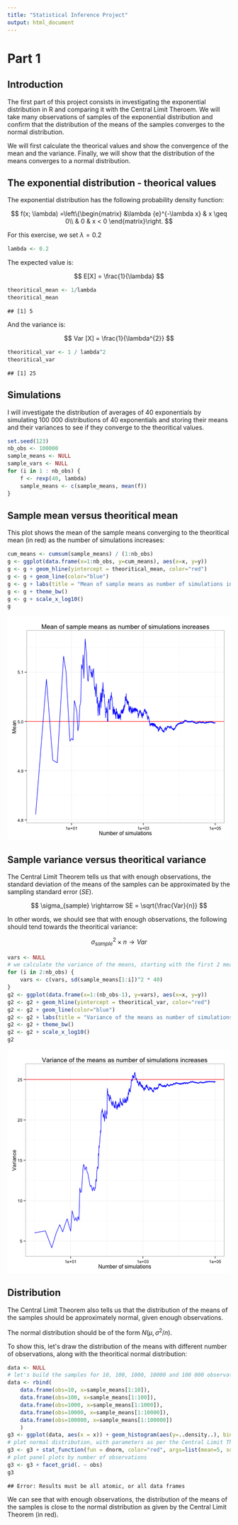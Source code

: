 ```yaml
---
title: "Statistical Inference Project"
output: html_document
---
```




# Part 1

## Introduction

The first part of this project consists in investigating the exponential distribution in R and comparing it with the Central Limit Theroem. We will take many observations of samples of the exponential distribution and confirm that the distribution of the means of the samples converges to the normal distribution.

We will first calculate the theorical values and show the convergence of the mean and the variance. Finally, we will show that the distribution of the means converges to a normal distribution.

## The exponential distribution - theorical values

The exponential distribution has the following probability density function:

$$
f(x; \lambda) =\left\{\begin{matrix}
 &\lambda {e}^{-\lambda x} & x \geq 0\\
 & 0 & x < 0
\end{matrix}\right.
$$

For this exercise, we set $\lambda = 0.2$


```r
lambda <- 0.2
```


The expected value is:

$$
E[X] = \frac{1}{\lambda}
$$


```r
theoritical_mean <- 1/lambda
theoritical_mean
```

```
## [1] 5
```

And the variance is:

$$
Var [X] = \frac{1}{\lambda^{2}}
$$


```r
theoritical_var <- 1 / lambda^2
theoritical_var
```

```
## [1] 25
```

## Simulations

I will investigate the distribution of averages of 40 exponentials by simulating 100 000 distributions of 40 exponentials and storing their means and their variances to see if they converge to the theoritical values.



```r
set.seed(123)
nb_obs <- 100000
sample_means <- NULL
sample_vars <- NULL
for (i in 1 : nb_obs) {
    f <- rexp(40, lambda)
    sample_means <- c(sample_means, mean(f))
}
```

## Sample mean versus theoritical mean

This plot shows the mean of the sample means converging to the theoritical mean (in red) as the number of simulations increases:


```r
cum_means <- cumsum(sample_means) / (1:nb_obs)
g <- ggplot(data.frame(x=1:nb_obs, y=cum_means), aes(x=x, y=y))
g <- g + geom_hline(yintercept = theoritical_mean, color="red")
g <- g + geom_line(color="blue")
g <- g + labs(title = "Mean of sample means as number of simulations increases", x = "Number of simulations", y = "Mean")
g <- g + theme_bw()
g <- g + scale_x_log10()
g
```

![plot of chunk unnamed-chunk-5](figure/unnamed-chunk-5-1.png) 

## Sample variance versus theoritical variance

The Central Limit Theorem tells us that with enough observations, the standard deviation of the means of the samples can be approximated by the sampling standard error ($SE$).

$$
\sigma_{sample} \rightarrow SE = \sqrt{\frac{Var}{n}}
$$

In other words, we should see that with enough observations, the following should tend towards the theoritical variance:

$$
\sigma_{sample}^{2} \times n  \rightarrow Var
$$


```r
vars <- NULL
# we calculate the variance of the means, starting with the first 2 means
for (i in 2:nb_obs) {
    vars <- c(vars, sd(sample_means[1:i])^2 * 40)
}
g2 <- ggplot(data.frame(x=1:(nb_obs-1), y=vars), aes(x=x, y=y))
g2 <- g2 + geom_hline(yintercept = theoritical_var, color="red")
g2 <- g2 + geom_line(color="blue")
g2 <- g2 + labs(title = "Variance of the means as number of simulations increases", x = "Number of simulations", y = "Variance")
g2 <- g2 + theme_bw()
g2 <- g2 + scale_x_log10()
g2
```

![plot of chunk unnamed-chunk-6](figure/unnamed-chunk-6-1.png) 

## Distribution

The Central Limit Theorem also tells us that the distribution of the means of the samples should be approximately normal, given enough observations.

The normal distribution should be of the form $N(\mu , \sigma ^{2}/n)$.

To show this, let's draw the distribution of the means with different number of observations, along with the theoritical normal distribution:


```r
data <- NULL
# let's build the samples for 10, 100, 1000, 10000 and 100 000 observations
data <- rbind(
    data.frame(obs=10, x=sample_means[1:10]),
    data.frame(obs=100, x=sample_means[1:100]),
    data.frame(obs=1000, x=sample_means[1:1000]),
    data.frame(obs=10000, x=sample_means[1:10000]),
    data.frame(obs=100000, x=sample_means[1:100000])
    )
g3 <- ggplot(data, aes(x = x)) + geom_histogram(aes(y=..density..), binwidth=.05)
# plot normal distribution, with parameters as per the Central Limit Theorem
g3 <- g3 + stat_function(fun = dnorm, color="red", args=list(mean=5, sd=sqrt(theoritical_var / 40)))
# plot panel plots by number of observations
g3 <- g3 + facet_grid(. ~ obs)
g3
```

```
## Error: Results must be all atomic, or all data frames
```

We can see that with enough observations, the distribution of the means of the samples is close to the normal distribution as given by the Central Limit Theorem (in red).
